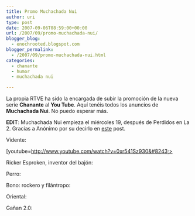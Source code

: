 ```yaml
---
title: Promo Muchachada Nui
author: uri
type: post
date: 2007-09-06T08:59:00+00:00
url: /2007/09/promo-muchachada-nui/
blogger_blog:
  - enochrooted.blogspot.com
blogger_permalink:
  - /2007/09/promo-muchachada-nui.html
categories:
  - chanante
  - humor
  - muchachada nui

---
```

La propia RTVE ha sido la encargada de subir la promoción de la nueva serie <span style="font-weight:bold;">Chanante</span> al <span style="font-weight:bold;">You Tube</span>. Aquí tenéis todos los anuncios de <span style="font-weight:bold;">Muchachada Nui</span>. No puedo esperar más.

<span style="font-weight:bold;">EDIT</span>: Muchachada Nui empieza el miércoles 19, después de Perdidos en La 2. Gracias a Anónimo por su decirlo en [este][1] post.

Vidente:

[youtube=http://www.youtube.com/watch?v=0xr541Sz930&#8243;>

Ricker Esproken, inventor del bajón:

Perro:

Bono: rockero y filántropo:

Oriental:

Gañan 2.0:

 [1]: http://enochrooted.blogspot.com/2007/09/muchachada-nui.html